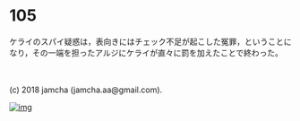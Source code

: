 # 105

ケライのスパイ疑惑は，表向きにはチェック不足が起こした冤罪，ということになり，その一端を担ったアルジにケライが直々に罰を加えたことで終わった。  

<br>  
<br>  
(c) 2018 jamcha (jamcha.aa@gmail.com).  

[![img](http://i.creativecommons.org/l/by-nc-sa/4.0/88x31.png)](http://creativecommons.org/licenses/by-nc-sa/4.0/deed)
